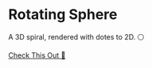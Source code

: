 #  Rotating Sphere
A 3D spiral, rendered with dotes to 2D. ⚪

[Check This Out 🧿](https://dosomething-sagar.github.io/canvas5)
